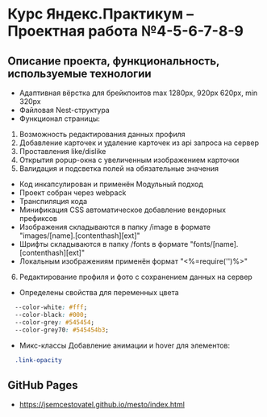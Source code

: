 # Курс Яндекс.Практикум – Проектная работа №4-5-6-7-8-9

## Описание проекта, функциональность, используемые технологии

* Адаптивная вёрстка для брейкпоитов max 1280px, 920px 620px, min 320px
* Файловая Nest-структура
* Функционал страницы:
1) Возможность редактирования данных профиля
2) Добавление карточек и удаление карточек из api запроса на сервер
3) Проставления like/dislike
4) Открытия popup-окна с увеличенным изображением карточки
5) Валидация и подсветка полей на обязательные значения
* Код инкапсулирован и применён Модульный подход
* Проект собран через webpack
* Транспиляция кода
* Минификация CSS автоматическое добавление вендорных префиксов
* Изображения складываются в папку /image в формате "images/[name].[contenthash][ext]"
* Шрифты складываются в папку /fonts в формате "fonts/[name].[contenthash][ext]"
* Локальным изображениям применён формат "<%=require('')%>"
6) Редактирование профиля и фото с сохранением данных на сервер
* Определены свойства для переменных цвета
```css
  --color-white: #fff;
  --color-black: #000;
  --color-grey: #545454;
  --color-grey70: #545454b3;
```
* Микс-классы
Добавление анимации и hover для элементов:
```css
  .link-opacity
```

## GitHub Pages
* https://jsemcestovatel.github.io/mesto/index.html
